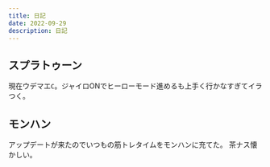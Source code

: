 ```yaml
---
title: 日記
date: 2022-09-29
description: 日記
---
```


## スプラトゥーン
現在ウデマエ`C`。ジャイロONでヒーローモード進めるも上手く行かなすぎてイラつく。

## モンハン
アップデートが来たのでいつもの筋トレタイムをモンハンに充てた。
茶ナス懐かしい。
